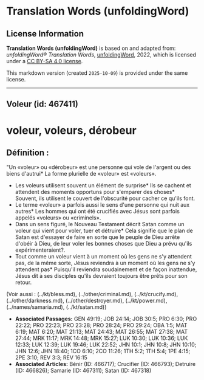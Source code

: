 # Translation Words (unfoldingWord)

## License Information

**Translation Words (unfoldingWord)** is based on and adapted from: _unfoldingWord® Translation Words_, [unfoldingWord](https://unfoldingword.org/utw), 2022, which is licensed under a [CC BY-SA 4.0 license](https://creativecommons.org/licenses/by-sa/4.0/legalcode.en).

This markdown version (created `2025-10-09`) is provided under the same license.



--------------------------------

## Voleur (id: 467411)

voleur, voleurs, dérobeur
=========================

Définition :
------------

"Un «voleur» ou «dérobeur» est une personne qui vole de l'argent ou des biens d'autrui\* La forme plurielle de «voleur» est «voleurs».

* Les voleurs utilisent souvent un élément de surprise\* Ils se cachent et attendent des moments opportuns pour s'emparer des choses\* Souvent, ils utilisent le couvert de l'obscurité pour cacher ce qu'ils font.
* Le terme «voleur» a parfois aussi le sens d'une personne qui nuit aux autres\* Les hommes qui ont été crucifiés avec Jésus sont parfois appelés «voleurs» ou «criminels».
* Dans un sens figuré, le Nouveau Testament décrit Satan comme un voleur qui vient pour voler, tuer et détruire\* Cela signifie que le plan de Satan est d'essayer de faire en sorte que le peuple de Dieu arrête d'obéir à Dieu, de leur voler les bonnes choses que Dieu a prévu qu'ils expérimenteraient?.
* Tout comme un voleur vient à un moment où les gens ne s'y attendent pas, de la même sorte, Jésus reviendra à un moment où les gens ne s'y attendent pas\* Puisqu'il reviendra soudainement et de façon inattendue, Jésus dit à ses disciples qu'ils devraient toujours être prêts pour son retour.

(Voir aussi : (../kt/bless.md), (../other/criminal.md), (../kt/crucify.md), (../other/darkness.md), (../other/destroyer.md), (../kt/power.md), (../names/samaria.md), (../kt/satan.md))

* **Associated Passages:** GEN 49:19; JOB 24:14; JOB 30:5; PRO 6:30; PRO 22:22; PRO 22:23; PRO 23:28; PRO 28:24; PRO 29:24; OBA 1:5; MAT 6:19; MAT 6:20; MAT 21:13; MAT 24:43; MAT 26:55; MAT 27:38; MAT 27:44; MRK 11:17; MRK 14:48; MRK 15:27; LUK 10:30; LUK 10:36; LUK 12:33; LUK 12:39; LUK 19:46; LUK 22:52; JHN 10:1; JHN 10:8; JHN 10:10; JHN 12:6; JHN 18:40; 1CO 6:10; 2CO 11:26; 1TH 5:2; 1TH 5:4; 1PE 4:15; 2PE 3:10; REV 3:3; REV 16:15
* **Associated Articles:** Bénir (ID: 466717); Crucifier (ID: 466793); Detruire (ID: 466826); Samarie (ID: 467311); Satan (ID: 467318)


